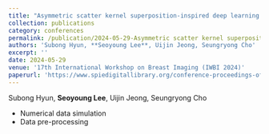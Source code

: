 ```yaml
---
title: "Asymmetric scatter kernel superposition-inspired deep learning approach to estimate scatter in breast tomosynthesis"
collection: publications
category: conferences
permalink: /publication/2024-05-29-Asymmetric scatter kernel superposition-inspired deep learning approach to estimate scatter in breast tomosynthesis
authors: 'Subong Hyun, **Seoyoung Lee**, Uijin Jeong, Seungryong Cho'
excerpt: ''
date: 2024-05-29
venue: '17th International Workshop on Breast Imaging (IWBI 2024)'
paperurl: 'https://www.spiedigitallibrary.org/conference-proceedings-of-spie/13174/1317415/Asymmetric-scatter-kernel-superposition-inspired-deep-learning-approach-to-estimate/10.1117/12.3024774.full'
---
```



Subong Hyun, **Seoyoung Lee**, Uijin Jeong, Seungryong Cho
- Numerical data simulation
- Data pre-processing
